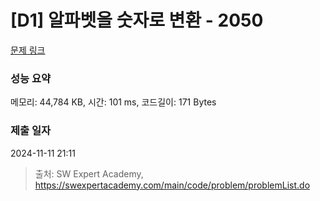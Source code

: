 # [D1] 알파벳을 숫자로 변환 - 2050 

[문제 링크](https://swexpertacademy.com/main/code/problem/problemDetail.do?contestProbId=AV5QLGxKAzQDFAUq) 

### 성능 요약

메모리: 44,784 KB, 시간: 101 ms, 코드길이: 171 Bytes

### 제출 일자

2024-11-11 21:11



> 출처: SW Expert Academy, https://swexpertacademy.com/main/code/problem/problemList.do